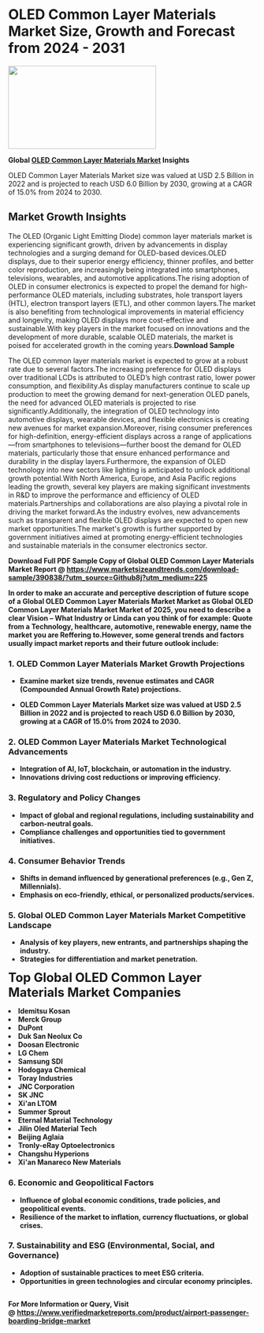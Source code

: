 <H1>OLED Common Layer Materials Market Size, Growth and Forecast from 2024 - 2031</H1><img class="aligncenter size-medium wp-image-584254" src="https://thirdeyenews.in/wp-content/uploads/2024/09/Global-Market-Research-300x168.jpeg" alt="" width="300" height="168" /><p><strong>Global&nbsp;<a href="https://www.marketsizeandtrends.com/download-sample/390838/?utm_source=Github8j?utm_medium=225">OLED Common Layer Materials Market</a> Insights</strong></p><p>OLED Common Layer Materials Market size was valued at USD 2.5 Billion in 2022 and is projected to reach USD 6.0 Billion by 2030, growing at a CAGR of 15.0% from 2024 to 2030.</p><p><h2>Market Growth Insights</h2> <p>The OLED (Organic Light Emitting Diode) common layer materials market is experiencing significant growth, driven by advancements in display technologies and a surging demand for OLED-based devices.OLED displays, due to their superior energy efficiency, thinner profiles, and better color reproduction, are increasingly being integrated into smartphones, televisions, wearables, and automotive applications.The rising adoption of OLED in consumer electronics is expected to propel the demand for high-performance OLED materials, including substrates, hole transport layers (HTL), electron transport layers (ETL), and other common layers.The market is also benefiting from technological improvements in material efficiency and longevity, making OLED displays more cost-effective and sustainable.With key players in the market focused on innovations and the development of more durable, scalable OLED materials, the market is poised for accelerated growth in the coming years.<strong>Download Sample</strong></p> <p>The OLED common layer materials market is expected to grow at a robust rate due to several factors.The increasing preference for OLED displays over traditional LCDs is attributed to OLED’s high contrast ratio, lower power consumption, and flexibility.As display manufacturers continue to scale up production to meet the growing demand for next-generation OLED panels, the need for advanced OLED materials is projected to rise significantly.Additionally, the integration of OLED technology into automotive displays, wearable devices, and flexible electronics is creating new avenues for market expansion.Moreover, rising consumer preferences for high-definition, energy-efficient displays across a range of applications—from smartphones to televisions—further boost the demand for OLED materials, particularly those that ensure enhanced performance and durability in the display layers.Furthermore, the expansion of OLED technology into new sectors like lighting is anticipated to unlock additional growth potential.With North America, Europe, and Asia Pacific regions leading the growth, several key players are making significant investments in R&D to improve the performance and efficiency of OLED materials.Partnerships and collaborations are also playing a pivotal role in driving the market forward.As the industry evolves, new advancements such as transparent and flexible OLED displays are expected to open new market opportunities.The market's growth is further supported by government initiatives aimed at promoting energy-efficient technologies and sustainable materials in the consumer electronics sector.<strong></p><p><span class=""><strong>Download Full PDF Sample Copy of Global OLED Common Layer Materials Market Report</strong> @ <a href="https://www.marketsizeandtrends.com/download-sample/390838/?utm_source=Github8j?utm_medium=225" target="_blank">https://www.marketsizeandtrends.com/download-sample/390838/?utm_source=Github8j?utm_medium=225</a></span></p><p>In order to make an accurate and perceptive description of future scope of a Global&nbsp;OLED Common Layer Materials Market Market as Global&nbsp;OLED Common Layer Materials Market Market of 2025, you need to describe a clear Vision &ndash; What Industry or Linda can you think of for example: Quote from a Technology, healthcare, automotive, renewable energy, name the market you are Reffering to.However, some general trends and factors usually impact market reports and their future outlook include:</p><h3>1.&nbsp;<strong>OLED Common Layer Materials Market Growth Projections</strong></h3><ul><li>Examine market size trends, revenue estimates and CAGR (Compounded Annual Growth Rate) projections.</li><li><p>OLED Common Layer Materials Market size was valued at USD 2.5 Billion in 2022 and is projected to reach USD 6.0 Billion by 2030, growing at a CAGR of 15.0% from 2024 to 2030.</p></li></ul><h3>2.&nbsp;<strong>OLED Common Layer Materials Market Technological Advancements</strong></h3><ul><li>Integration of AI, IoT, blockchain, or automation in the industry.</li><li>Innovations driving cost reductions or improving efficiency.</li></ul><h3>3.&nbsp;<strong>Regulatory and Policy Changes</strong></h3><ul><li>Impact of global and regional regulations, including sustainability and carbon-neutral goals.</li><li>Compliance challenges and opportunities tied to government initiatives.</li></ul><h3>4.&nbsp;<strong>Consumer Behavior Trends</strong></h3><ul><li>Shifts in demand influenced by generational preferences (e.g., Gen Z, Millennials).</li><li>Emphasis on eco-friendly, ethical, or personalized products/services.</li></ul><h3>5.&nbsp;<strong>Global OLED Common Layer Materials Market Competitive Landscape</strong></h3><ul><li>Analysis of key players, new entrants, and partnerships shaping the industry.</li><li>Strategies for differentiation and market penetration.</li></ul><p data-pm-slice="1 1 []"><span style="color: inherit; font-family: inherit; font-size: 25px;">Top Global OLED Common Layer Materials Market Companies</span></p><div class="" data-test-id=""><p><li>Idemitsu Kosan</li><li> Merck Group</li><li> DuPont</li><li> Duk San Neolux Co</li><li> Doosan Electronic</li><li> LG Chem</li><li> Samsung SDI</li><li> Hodogaya Chemical</li><li> Toray Industries</li><li> JNC Corporation</li><li> SK JNC</li><li> Xi'an LTOM</li><li> Summer Sprout</li><li> Eternal Material Technology</li><li> Jilin Oled Material Tech</li><li> Beijing Aglaia</li><li> Tronly-eRay Optoelectronics</li><li> Changshu Hyperions</li><li> Xi'an Manareco New Materials</li></p></div><h3>6.&nbsp;<strong>Economic and Geopolitical Factors</strong></h3><ul><li>Influence of global economic conditions, trade policies, and geopolitical events.</li><li>Resilience of the market to inflation, currency fluctuations, or global crises.</li></ul><h3>7.&nbsp;<strong>Sustainability and ESG (Environmental, Social, and Governance)</strong></h3><ul><li>Adoption of sustainable practices to meet ESG criteria.</li><li>Opportunities in green technologies and circular economy principles.</li></ul><h2><strong style="font-size: 14px;">For More Information or Query, Visit @&nbsp;</strong><a style="background-color: #ffffff; font-size: 14px;" href="https://www.marketsizeandtrends.com/report/oled-common-layer-materials-market/" target="_blank">https://www.verifiedmarketreports.com/product/airport-passenger-boarding-bridge-market</a></h2>